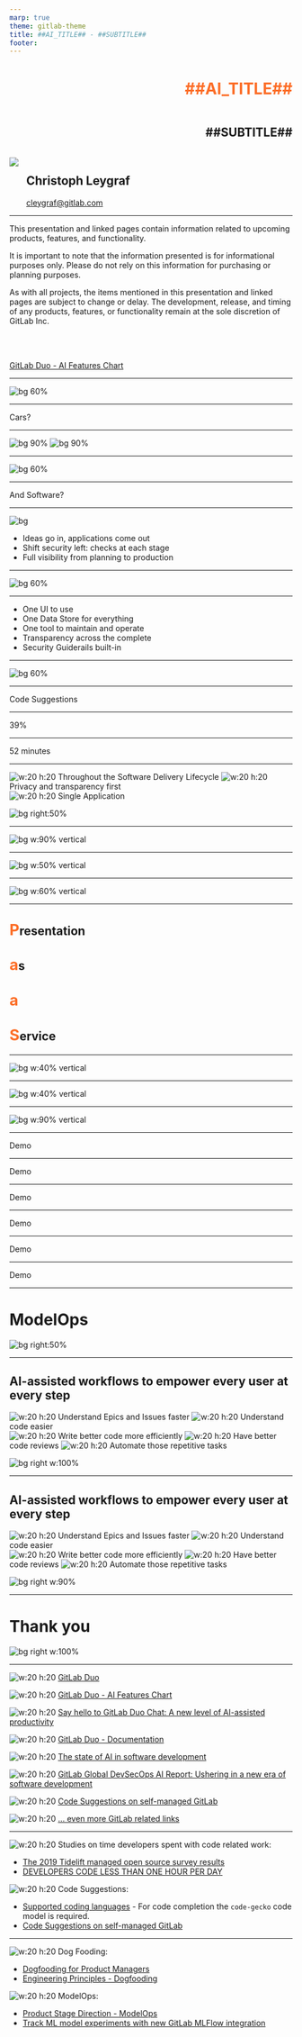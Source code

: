 ```yaml
---
marp: true
theme: gitlab-theme
title: ##AI_TITLE## - ##SUBTITLE##
footer: 
---
```


<div style="display:flex; flex-direction:column;">
    <h1 style="margin-top:1em;text-align:right;color:#fc6d27">
      ##AI_TITLE##
    </h1>
    <h2 style="margin-bottom:1.5em;text-align:right">
      ##SUBTITLE##
    </h2>
    <div style="display:flex; flex-direction:row;">
        <div style="display:flex; flex-direction:row">
            <div>
                <img class="avatar" src="./assets/avatar-chris.jpeg">
            </div>
            <div style="display:flex; flex-direction:column; justify-content:center; margin-left:1em">
                <h2>
                    Christoph Leygraf
                </h2>
                <a href= "mailto:cleygraf@gitlab.com">cleygraf@gitlab.com</a>
            </div>
        </div>
        <div style="display:flex; flex-direction:row; margin-left:2em">
        </div>
    </div>
</div>

---

<!-- header: "Disclaimer"  --> 

This presentation and linked pages contain information related to upcoming products, features, and functionality. 

It is important to note that the information presented is for informational purposes only. Please do not rely on this information for purchasing or planning purposes. 

As with all projects, the items mentioned in this presentation and linked pages are subject to change or delay. The development, release, and timing of any products, features, or functionality remain at the sole discretion of GitLab Inc.

<br />
<br />

[GitLab Duo - AI Features Chart](https://docs.gitlab.com/ee/user/ai_features.html)

<!-- footer: ![w:36 h:36](./assets/gitlab-logo.svg) -->
---
<!-- header: ""  --> 

![bg 60%](./assets/AI-powered_DevSecOps.png)

---

<div class="white-center"><p>Cars?</p></div>

---

![bg 90%](./assets/motorwagen_1886.jpg)
![bg 90%](./assets/c-class.jpg)

---

![bg 60%](./assets/mb_manufactoring_line.jpg)

---
<!-- header: "" -->

<div class="white-center"><p>And Software?</p></div>

<!-- footer: ![w:36 h:36](./assets/gitlab-logo.svg) -->
---
<!-- header: "GitLab's Software Factory Approach" -->
<style scoped>
section {
  display: flex;
  flex-direction: column;
  justify-content: start;
  text-align: left;
}
</style>

![bg](./assets/software-factory.svg)

- Ideas go in, applications come out
- Shift security left: checks at each stage
- Full visibility from planning to production

<!-- footer: ![w:36 h:36](./assets/gitlab-logo.svg) -->
---
<!-- header: ""  --> 

![bg 60%](./assets/AI-powered_DevSecOps.png)

<!-- footer: "" -->
---
<!-- header: "One Platform Benefits"  --> 

- One UI to use
- One Data Store for everything
- One tool to maintain and operate
- Transparency across the complete 
- Security Guiderails built-in

<!-- footer: "" -->
---
<!-- header: ""  --> 

![bg 60%](./assets/AI-powered_DevSecOps.png)

---
<!-- header: "" -->

<div class="white-center"><p>Code Suggestions</p></div>

<!--
Reference:
- As of Nov 2023 14 coding languages are supported
- [Supported coding languages](https://cloud.google.com/vertex-ai/docs/generative-ai/code/code-models-overview#supported_coding_languages) 
- For code completion the `code-gecko` code model is required.
- [Code Suggestions on self-managed GitLab](https://docs.gitlab.com/ee/user/project/repository/code_suggestions/self_managed.html)
-->
<!-- footer: ![w:36 h:36](./assets/gitlab-logo.svg) -->
---
<!-- header: "" -->

<div class="white-center"><p>39%</p></div>

<!--
39% of time spending working with code / 52 minutes of code time per day

Sources (as of May 3rd 2023):
- https://www.software.com/reports/code-time-report#developers-code-less-than-one-hour-per-day-
-->
<!-- footer: ![w:36 h:36](./assets/gitlab-logo.svg) -->
---
<!-- header: "" -->

<div class="white-center"><p>52 minutes</p></div>

<!--
39% of time spending working with code / 52 minutes of code time per day

Sources (as of May 3rd 2023):
- https://tidelift.com/subscription/managed-open-source-survey?utm_source=thenewstack&utm_medium=website&utm_content=inline-mention&utm_campaign=platform
-->
<!-- footer: ![w:36 h:36](./assets/gitlab-logo.svg) -->
---
<!-- header:  "GitLab's AI Vision" -->
<style scoped>
section {
  line-height: 1.5em;
}
</style>

![w:20 h:20](./assets/gitlab-logo.svg) Throughout the Software Delivery Lifecycle
![w:20 h:20](./assets/gitlab-logo.svg) Privacy and transparency first  
![w:20 h:20](./assets/gitlab-logo.svg) Single Application

![bg right:50%](./assets/ai/vision.png)

<!-- footer: "" -->
---
<!-- header:  "AI powered - in every step & for every user" -->

![bg w:90% vertical](./assets/gitlab-ai-workflow.png)

<!-- footer: "" -->
---
<!-- header:  "Dogfooding" -->

![bg w:50% vertical](./assets/dogfood.png)

<!--
References: 
- [Dogfooding for Product Managers](https://about.gitlab.com/handbook/product/product-processes/dogfooding-for-product-mgt/)
- [Engineering Principles - Dogfooding](https://about.gitlab.com/handbook/engineering/development/principles/#dogfooding)
-->
<!-- footer: "" -->
---
<!-- header:  "DYOC" -->

![bg w:60% vertical](./assets/champagne.jpg)

<!-- footer: "" -->
---
<!-- header:  "PaaS" -->

<div class="content-container">
    <div class="content">
        <h2><span style="color:#fc6d26;font-size:130%"><b>P</b></span>resentation</h2>
        <h2><span style="color:#fc6d26;font-size:130%"><b>a</b></span>s</h2>
        <h2><span style="color:#fc6d26;font-size:130%"><b>a</b></span></h2>
        <h2><span style="color:#fc6d26;font-size:130%"><b>S</b></span>ervice</h2>
    </div>
</div>

<!-- footer: ![w:36 h:36](./assets/gitlab-logo.svg) -->
---
<!-- header:  "Live demo - Slides" -->

![bg w:40% vertical](./assets/url-ai-prod.png)

<!-- footer: "##URL_AI_PROD## ![w:36 h:36](./assets/gitlab-logo.svg)" -->
---
<!-- header:  "Live demo - GitLab Project" -->

![bg w:40% vertical](./assets/url-proj.png)

<!-- footer: "##URL_PROJ## ![w:36 h:36](./assets/gitlab-logo.svg)" -->
---
<!-- header:  "Flow of demo" -->

![bg w:90% vertical](./assets/ai/gitlab-ai-workflow-to-demo.png)

<!-- footer: "![w:36 h:36](./assets/gitlab-logo.svg)" -->
---
<!-- header:  "PM - Generate issue description" -->

<div class="white-center"><p>Demo</p></div>

<!-- footer: Hint: Use 'Fix typo on first slide: replace 2024 with 2023 and use markdown' to generate description. ![w:36 h:36](./assets/ai/robot.png) -->
---
<!-- header:  "DEV - GitLAb Duo Chat - How to create a  MR" -->

<div class="white-center"><p>Demo</p></div>

<!-- footer: Hint: Goto 'Help' -> 'GitLab Duo Chat' and ask 'How to create a MR?' ![w:36 h:36](./assets/ai/robot.png) -->
---
<!-- header:  "DEV - Code Suggestions" -->

<div class="white-center"><p>Demo</p></div>

<!-- footer: Hint: Use '# Iterate over the directory ./src and print filenames in another file' to generate code. ![w:36 h:36](./assets/ai/robot.png) -->
---
<!-- header:  "DEV/SEC/PM - Explain this code" -->

<div class="white-center"><p>Demo</p></div>

<!-- footer: Hint: View '.gitlab-ci.yml' file, select code and click '?' ![w:36 h:36](./assets/ai/robot.png) -->
---
<!-- header:  "DEV/SEC/PM - Explain this vulnerability" -->

<div class="white-center"><p>Demo</p></div>

<!-- footer: Hint: Go to 'Secure' -> 'Vulnerability report', select a vulnerability and click 'Explain vulnerability'. ![w:36 h:36](./assets/ai/robot.png) -->
---
<!-- header:  "PM - Summarize MR review" -->

<div class="white-center"><p>Demo</p></div>

<!-- footer: Hint: Open a MR, go to 'Commits' and select 'View summary notes' form three dots. ![w:36 h:36](./assets/ai/robot.png) -->
---
<!-- header:  "GitLab AI Roadmap:" -->

# **ModelOps**

![bg right:50%](./assets/ai/modelops.png)

<!--
References: 
- [Product Stage Direction - ModelOps](https://about.gitlab.com/direction/modelops/)
- [Track ML model experiments with new GitLab MLFlow integration](https://about.gitlab.com/blog/2023/05/11/track-machine-learning-model-experiments/)
-->
<!-- footer: "" -->
---
<!-- header:  "" -->
<style scoped>
section {
  line-height: 1.5em;
}
</style>

## AI-assisted workflows to empower **every user at every step**

![w:20 h:20](./assets/gitlab-logo.svg) Understand Epics and Issues faster
![w:20 h:20](./assets/gitlab-logo.svg) Understand code easier  
![w:20 h:20](./assets/gitlab-logo.svg) Write better code more efficiently
![w:20 h:20](./assets/gitlab-logo.svg) Have better code reviews
![w:20 h:20](./assets/gitlab-logo.svg) Automate those repetitive tasks 

![bg right w:100%](./assets/ai/summary.png)
<!-- footer: "" -->
---
<!-- header:  "" -->
<style scoped>
section {
  line-height: 1.5em;
}
</style>

## AI-assisted workflows to empower **every user at every step**

![w:20 h:20](./assets/gitlab-logo.svg) Understand Epics and Issues faster
![w:20 h:20](./assets/gitlab-logo.svg) Understand code easier  
![w:20 h:20](./assets/gitlab-logo.svg) Write better code more efficiently
![w:20 h:20](./assets/gitlab-logo.svg) Have better code reviews
![w:20 h:20](./assets/gitlab-logo.svg) Automate those repetitive tasks 

![bg right w:90%](./assets/ai/gitlab-duo.png)

---
<!-- header:  "" -->

# Thank you

![bg right w:100%](./assets/thankyou.png)
<!-- footer: "" -->
---
<!-- header:  "Useful links" -->

![w:20 h:20](./assets/gitlab-logo.svg) [GitLab Duo](https://about.gitlab.com/gitlab-duo/)

![w:20 h:20](./assets/gitlab-logo.svg) [GitLab Duo - AI Features Chart](https://docs.gitlab.com/ee/user/ai_features.html)

![w:20 h:20](./assets/gitlab-logo.svg) [Say hello to GitLab Duo Chat: A new level of AI-assisted productivity](https://about.gitlab.com/blog/2023/11/09/gitlab-duo-chat-beta/)

![w:20 h:20](./assets/gitlab-logo.svg) [GitLab Duo - Documentation](https://docs.gitlab.com/ee/user/gitlab_duo_chat.html)

![w:20 h:20](./assets/gitlab-logo.svg) [The state of AI in software development](https://about.gitlab.com/developer-survey/#ai)

![w:20 h:20](./assets/gitlab-logo.svg) [GitLab Global DevSecOps AI Report: Ushering in a new era of software development](https://about.gitlab.com/blog/2023/09/12/gitlab-global-devsecops-ai-report/)

![w:20 h:20](./assets/gitlab-logo.svg) [Code Suggestions on self-managed GitLab](https://docs.gitlab.com/ee/user/project/repository/code_suggestions/self_managed.html)

![w:20 h:20](./assets/gitlab-logo.svg) [... even more GitLab related links](./links.html)

<!-- footer: ![w:36 h:36](./assets/gitlab-logo.svg) -->
---
<!-- header:  "References" -->

![w:20 h:20](./assets/gitlab-logo.svg) Studies on time developers spent with code related work:

- [The 2019 Tidelift managed open source survey results](https://tidelift.com/subscription/managed-open-source-survey?utm_source=thenewstack&utm_medium=website&utm_content=inline-mention&utm_campaign=platform)
- [DEVELOPERS CODE LESS THAN ONE HOUR PER DAY](https://www.software.com/reports/code-time-report#developers-code-less-than-one-hour-per-day-)
  
![w:20 h:20](./assets/gitlab-logo.svg) Code Suggestions:

- [Supported coding languages](https://cloud.google.com/vertex-ai/docs/generative-ai/code/code-models-overview#supported_coding_languages) - For code completion the `code-gecko` code model is required.
- [Code Suggestions on self-managed GitLab](https://docs.gitlab.com/ee/user/project/repository/code_suggestions/self_managed.html)
  
<!-- footer: ![w:36 h:36](./assets/gitlab-logo.svg) -->
---
<!-- header:  "References" -->

![w:20 h:20](./assets/gitlab-logo.svg) Dog Fooding:

- [Dogfooding for Product Managers](https://about.gitlab.com/handbook/product/product-processes/dogfooding-for-product-mgt/)
- [Engineering Principles - Dogfooding](https://about.gitlab.com/handbook/engineering/development/principles/#dogfooding)

![w:20 h:20](./assets/gitlab-logo.svg) ModelOps:

- [Product Stage Direction - ModelOps](https://about.gitlab.com/direction/modelops/)
- [Track ML model experiments with new GitLab MLFlow integration](https://about.gitlab.com/blog/2023/05/11/track-machine-learning-model-experiments/)
  
<!-- footer: ![w:36 h:36](./assets/gitlab-logo.svg) -->
